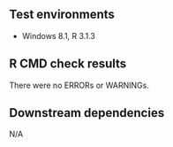 ## Test environments
* Windows 8.1, R 3.1.3

## R CMD check results
There were no ERRORs or WARNINGs. 

## Downstream dependencies
N/A